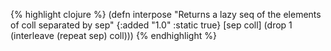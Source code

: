 {% highlight clojure %}
(defn interpose
  "Returns a lazy seq of the elements of coll separated by sep"
  {:added "1.0"
   :static true}
  [sep coll] (drop 1 (interleave (repeat sep) coll)))
{% endhighlight %}

